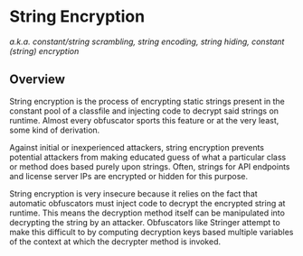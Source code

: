 # String Encryption
*a.k.a. constant/string scrambling, string encoding, string hiding, constant (string) encryption*

## Overview
String encryption is the process of encrypting static strings present in the constant pool of a classfile and injecting
code to decrypt said strings on runtime. Almost every obfuscator sports this feature or at the very least, some kind of
derivation.

Against initial or inexperienced attackers, string encryption prevents potential attackers from making educated guess of
what a particular class or method does based purely upon strings. Often, strings for API endpoints and license server
IPs are encrypted or hidden for this purpose.

String encryption is very insecure because it relies on the fact that automatic obfuscators must inject code to decrypt
the encrypted string at runtime. This means the decryption method itself can be manipulated into decrypting the string
by an attacker. Obfuscators like Stringer attempt to make this difficult to by computing decryption keys based multiple
variables of the context at which the decrypter method is invoked.
